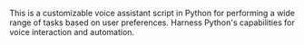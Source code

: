 This is a customizable voice assistant script in Python for performing a wide range of tasks based on user preferences. Harness Python's capabilities for voice interaction and automation.
